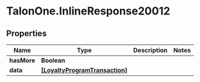 # TalonOne.InlineResponse20012

## Properties

Name | Type | Description | Notes
------------ | ------------- | ------------- | -------------
**hasMore** | **Boolean** |  | 
**data** | [**[LoyaltyProgramTransaction]**](LoyaltyProgramTransaction.md) |  | 


